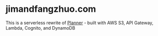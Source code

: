 # jimandfangzhuo.com

This is a serverless rewrite of [Planner](https://github.com/jim-brighter/planner) - built with AWS S3, API Gateway, Lambda, Cognito, and DynamoDB

